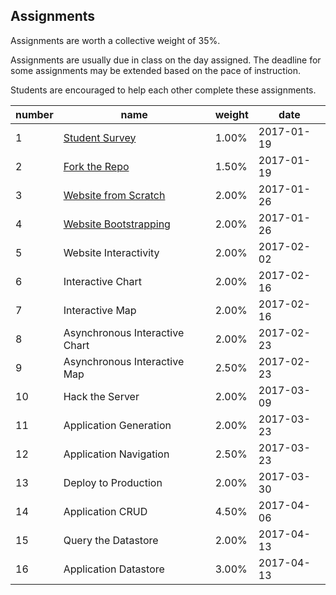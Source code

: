 ## Assignments

Assignments are worth a collective weight of 35%.

Assignments are usually due in class on the day assigned. The deadline for some assignments may be extended based on the pace of instruction.

Students are encouraged to help each other complete these assignments.

number | name | weight | date
--- | --- | --- | ---
1 | [Student Survey](https://goo.gl/forms/hpXOZxp5maHKedbF3) | 1.00% | 2017-01-19
2 | [Fork the Repo](/assignments/fork-the-repo/assignment.md) | 1.50% | 2017-01-19
3 | [Website from Scratch](/assignments/website-from-scratch/assignment.md) | 2.00% | 2017-01-26
4 | [Website Bootstrapping](/assignments/website-bootstrapping/assignment.md) | 2.00% | 2017-01-26
5 | Website Interactivity | 2.00% | 2017-02-02
6 | Interactive Chart | 2.00% | 2017-02-16
7 | Interactive Map | 2.00% | 2017-02-16
8 | Asynchronous Interactive Chart | 2.00% | 2017-02-23
9 | Asynchronous Interactive Map | 2.50% | 2017-02-23
10 | Hack the Server | 2.00% | 2017-03-09
11 | Application Generation | 2.00% | 2017-03-23
12 | Application Navigation | 2.50% | 2017-03-23
13 | Deploy to Production | 2.00% | 2017-03-30
14 | Application CRUD | 4.50% | 2017-04-06
15 | Query the Datastore | 2.00% | 2017-04-13
16 | Application Datastore | 3.00% | 2017-04-13
